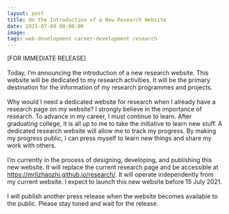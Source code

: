```yaml
---
layout: post
title: On the Introduction of a New Research Website
date: 2021-07-09 00:00:00
image:
tags: web-development career-development research
---
```

[FOR IMMEDIATE RELEASE]
<br><br>
Today, I’m announcing the introduction of a new research website. This website will be dedicated to my research activities. It will be the primary destination for the information of my research programmes and projects.
<br><br>
Why would I need a dedicated website for research when I already have a research page on my website? I strongly believe in the importance of research. To advance in my career, I must continue to learn. After graduating college, it is all up to me to take the initiative to learn new stuff. A dedicated research website will allow me to track my progress. By making my progress public, I can press myself to learn new things and share my work with others.
<br><br>
I’m currently in the process of designing, developing, and publishing this new website. It will replace the current research page and be accessible at https://mrlizhaozhi.github.io/research/. It will operate independently from my current website. I expect to launch this new website before 15 July 2021. 
<br><br>
I will publish another press release when the website becomes available to the public. Please stay tuned and wait for the release.

